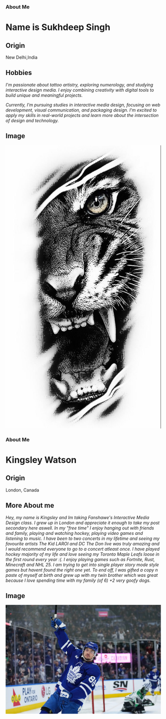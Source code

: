 ### About Me
# Name is Sukhdeep Singh

## Origin 
New Delhi,India

## **Hobbies**
 *I'm passionate about tattoo artistry, exploring numerology, and studying interactive design media. I enjoy combining creativity with digital tools to build unique and meaningful projects.*

*Currently, I'm pursuing studies in interactive media design, focusing on web development, visual communication, and packaging design. I'm excited to apply my skills in real-world projects and learn more about the intersection of design and technology.*

## Image

![This is an tiger face.](/images/download.jpeg )

### About Me
# Kingsley Watson

## Origin
London, Canada

## More About me
*Hey, my name is Kingsley and Im taking Fanshawe's Interactive Media Design class. I grew up in London and appreciate it enough to take my post secondary here aswell. In my "free time" I enjoy hanging out with friends and family, playing and watching hockey, playing video games and listening to music. I have been to two concerts in my lifetime and seeing my favourite artists The Kid LAROI and DC The Don live was truly amazing and I would recommend everyone to go to a concert atleast once. I have played hockey majority of my life and love seeing my Toronto Maple Leafs loose in the first round every year :(. I enjoy playing games such as Fortnite, Rust, Minecraft and NHL 25. I am trying to get into single player story mode style games but havent found the right one yet. To end off, I was gifted a copy n paste of myself at birth and grew up with my twin brother which was great because I love spending time with my family (of 6) +2 very goofy dogs.*

## Image

![My favourite hockey player.](/images/nick_robertson.jpeg)
